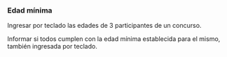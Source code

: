 ### Edad mínima

Ingresar por teclado las edades de 3 participantes de un concurso.

Informar si todos cumplen con la edad mínima establecida para el mismo, también ingresada por teclado.